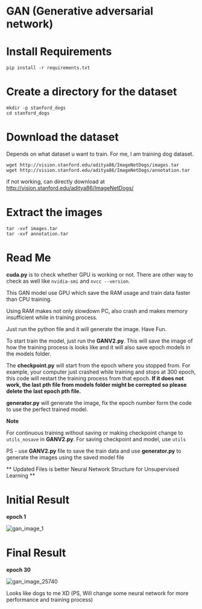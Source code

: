 # GAN (Generative adversarial network)

# Install Requirements
```
pip install -r requirements.txt
```
# Create a directory for the dataset
```
mkdir -p stanford_dogs
cd stanford_dogs
```

# Download the dataset
Depends on what dataset u want to train. For me, I am training dog dataset.
```
wget http://vision.stanford.edu/aditya86/ImageNetDogs/images.tar
wget http://vision.stanford.edu/aditya86/ImageNetDogs/annotation.tar
```

if not working, can directly download at http://vision.stanford.edu/aditya86/ImageNetDogs/ 

# Extract the images
```
tar -xvf images.tar
tar -xvf annotation.tar
```
# Read Me

**cuda.py** is to check whether GPU is working or not. There are other way to check as well like ```nvidia-smi``` and ```nvcc --version```.

This GAN model use GPU which save the RAM usage and train data faster than CPU training.

Using RAM makes not only slowdown PC, also crash and makes memory insufficient while in training process.

Just run the python file and it will generate the image. Have Fun.

To start train the model, just run the **GANV2.py**. This will save the image of how the training process is looks like and it will also save epoch models in the models folder.

The **checkpoint.py** will start from the epoch where you stopped from. For example, your computer just crashed while training and stops at 300 epoch, this code will restart the training process from that epoch. **If it does not work, the last pth file from models folder might be correpted so please delete the last epoch pth file.**

**generator.py** will generate the image, fix the epoch number form the code to use the perfect trained model.

**Note**

For continuous training without saving or making checkpoint change to ```utils_nosave``` in **GANV2.py**. For saving checkpoint and model, use ```utils```

PS - use **GANV2.py** file to save the train data and use **generator.py** to generate the images using the saved model file

** Updated Files is better Neural Network Structure for Unsupervised Learning **

# Initial Result
**epoch 1**

![gan_image_1](https://github.com/BarbatosV2/GAN/assets/63419320/d011ad1d-5aba-4906-afd3-916c55fde0a2)

# Final Result
**epoch 30**

![gan_image_25740](https://github.com/BarbatosV2/GAN/assets/63419320/76da3070-8d35-4cf4-b2e9-300c030acfe6)

Looks like dogs to me XD (PS, Will change some neural network for more performance and training process)

